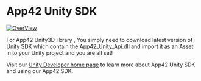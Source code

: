 App42 Unity SDK
===============

[![OverView](http://www.shephertz.com/images/logo/app42_cloud.png)](http://api.shephertz.com/)

For App42 Unity3D library , You simply need to download latest version of [Unity SDK](https://github.com/shephertz/App42_Unity3D_SDK/raw/master/1.0/App42_Unity_SDK_1.0.zip) which contain the App42_Unity_Api.dll and import it as an Asset in to your Unity project 
and you are all set!

Visit our [Unity Developer home page](https://github.com/shephertz/App42_Unity3D_SDK/wiki/Unity-Home) to learn more about App42 Unity SDK and using our App42 SDK.
